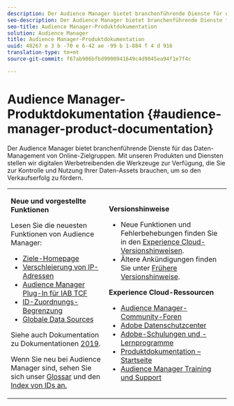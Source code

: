 ```yaml
---
description: Der Audience Manager bietet branchenführende Dienste für das Daten-Management von Online-Zielgruppen. Mit unseren Produkten und Diensten stellen wir digitalen Werbetreibenden die Werkzeuge zur Verfügung, die Sie zur Kontrolle und Nutzung Ihrer Daten-Assets brauchen, um so den Verkaufserfolg zu fördern.
seo-description: Der Audience Manager bietet branchenführende Dienste für das Daten-Management von Online-Zielgruppen. Mit unseren Produkten und Diensten stellen wir digitalen Werbetreibenden die Werkzeuge zur Verfügung, die Sie zur Kontrolle und Nutzung Ihrer Daten-Assets brauchen, um so den Verkaufserfolg zu fördern.
seo-title: Audience Manager-Produktdokumentation
solution: Audience Manager
title: Audience Manager-Produktdokumentation
uuid: 48267 e 3 b -70 e 6-42 ae -99 b 1-884 f 4 d 916
translation-type: tm+mt
source-git-commit: f67ab906bfbd9900941649c4d9045ea94f1e7f4c

---
```



# Audience Manager-Produktdokumentation {#audience-manager-product-documentation}

Der Audience Manager bietet branchenführende Dienste für das Daten-Management von Online-Zielgruppen. Mit unseren Produkten und Diensten stellen wir digitalen Werbetreibenden die Werkzeuge zur Verfügung, die Sie zur Kontrolle und Nutzung Ihrer Daten-Assets brauchen, um so den Verkaufserfolg zu fördern.

<table id="table_5E612F746A704FE095B809A013EE977F" class="simpletable"> 
 <tbody> 
  <tr> 
   <td colname="col1"> <p> <b>Neue und vorgestellte Funktionen</b> </p> <p>Lesen Sie die neuesten Funktionen von Audience Manager:</p> <p> 
     <ul id="ul_47C012F6AB3E4B73BA357027F4D15369">
     <li><a href="features/destinations/destinations-home.md">Ziele-Homepage</a> </li>
     <li><a href="features/administration/ip-obfuscation.md">Verschleierung von IP-Adressen</a> </li>
     <li><a href="overview/aam-gdpr/aam-iab-plugin.md">Audience Manager Plug-In für IAB TCF</a> </li>
     <li><a href="features/administration/usage-limits.md#id-mapping-limits">ID-Zuordnungs-Begrenzung</a> </li>
     <li><a href="features/global-data-sources.md">Globale Data Sources</a> </li> 
     </ul> </p> <p>Siehe auch Dokumentation zu Dokumentationen <a href="docs-updates/docs-2019.md"> 2019</a>. </p> 
     <p>Wenn Sie neu bei Audience Manager sind, sehen Sie sich unser <a href="reference/aam-glossary.md"> Glossar</a> und den <a href= "reference/ids-in-aam.md">Index von IDs an.</a></p></td>
   <td colname="col2"> <p> <b>Versionshinweise</b> </p> <p> 
     <ul id="ul_713F3E9DF0F84FE5981AC63D05948864"> 
      <li id="li_09C1CD15823E4AD7856CE40BE848E03F">Neue Funktionen und Fehlerbehebungen finden Sie in den <a href="https://marketing.adobe.com/resources/help/en_US/whatsnew/" format="https" scope="external">Experience Cloud-Versionshinweisen</a>. </li> 
      <li id="li_EA594E939ED14D7780178DEA8E1AED64">Ältere Ankündigungen finden Sie unter <a href="https://marketing.adobe.com/resources/help/en_US/whatsnew/?f=c_legacy_releases.html" format="https" scope="external">Frühere Versionshinweise</a>. </li> 
     </ul> </p> <p> <b>Experience Cloud-Ressourcen</b> </p> <p> 
     <ul id="ul_E30EC96BDC624B5591F0470D430B7F41"> 
      <li id="li_F3A5CCFAE0F247CEB41A03CA8E03106B"><a href="https://forums.adobe.com/community/experience-cloud/analytics-cloud/audience-manager" format="https" scope="external"> Audience Manager-Community-Foren</a> </li> 
      <li id="li_1737D63307024F26B1F967621613A5AC"><a href="https://www.adobe.com/privacy.html" format="http" scope="external"> Adobe Datenschutzcenter</a> </li> 
      <li id="li_1938F7044F544481A6CC0F45CC22B80A"> <a href="https://helpx.adobe.com/learning.html?promoid=KAUDK" scope="external" format="http"> Adobe-Schulungen und -Lernprogramme</a> </li> 
      <li id="li_C71459E0D1464C05B8B9387C43541F17"> <a href="https://marketing.adobe.com/resources/help/en_US/home/index.html" scope="external" format="https"> Produktdokumentation – Startseite</a> </li> 
      <li id="li_0DB1997FEB87484EBC07E03FD40AA39F"><a href="https://helpx.adobe.com/support/audience-manager.html" format="https" scope="external"> Audience Manager Training und Support</a> </li> 
     </ul> </p> </td> 
  </tr> 
 </tbody> 
</table>


<!--

| | |
|-|-|
|**New and Featured Items** <br>&nbsp; Hover over each title to read a brief description. <br>&nbsp; <ul><li>Instant Cross-Device Suppression</li><li>Audience Optimization for Publishers</li><li>Import DFP Data Files Into Audience Manager</li><li>General Data Protection Regulation (GDPR)</li><li>TLS 1.0 Deprecation</li> <li>DCS API Methods</li></ul> <br>&nbsp;See also, 2019 Documentation Updates.|**Release Notes** <ul><li>See the latest Experience Cloud Release Notes for new features and fixes.</li> <li>See the  previous release notes for older announcements. </li> <br>&nbsp;**Experience Cloud Resources** <ul><li>Audience Manager Community Forums</li> <li>Adobe Privacy Center</li> <li>Adobe Training and Tutorials</li> <li>Product Documentation Home </li> <li>Audience Manager Learn & Support</li></ul>|

-->
